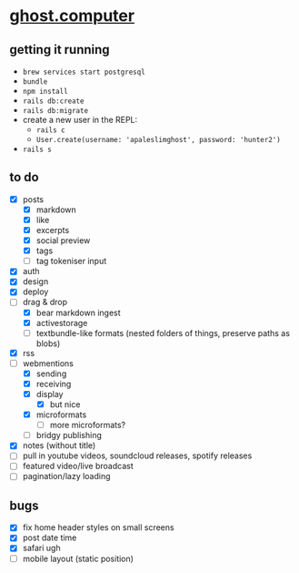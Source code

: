 # [ghost.computer](https://ghost.computer)

## getting it running

- `brew services start postgresql`
- `bundle`
- `npm install`
- `rails db:create`
- `rails db:migrate`
- create a new user in the REPL:
  - `rails c`
  - `User.create(username: 'apaleslimghost', password: 'hunter2')`
- `rails s`

## to do

- [x] posts
  - [x] markdown
  - [x] like
  - [x] excerpts
  - [x] social preview
  - [x] tags
  - [ ] tag tokeniser input
- [x] auth
- [x] design
- [x] deploy
- [ ] drag & drop
  - [x] bear markdown ingest
  - [x] activestorage
  - [ ] textbundle-like formats (nested folders of things, preserve paths as blobs)
- [x] rss
- [ ] webmentions
  - [x] sending
  - [x] receiving
  - [x] display
    - [x] but nice
  - [x] microformats
    - [ ] more microformats?
  - [ ] bridgy publishing
- [x] notes (without title)
- [ ] pull in youtube videos, soundcloud releases, spotify releases
- [ ] featured video/live broadcast
- [ ] pagination/lazy loading

## bugs
- [x] fix home header styles on small screens
- [x] post date time
- [x] safari ugh
- [ ] mobile layout (static position)
